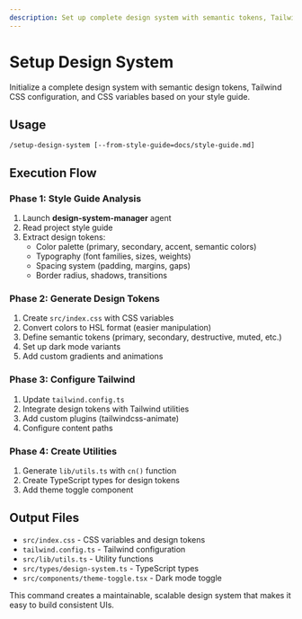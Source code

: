 ```yaml
---
description: Set up complete design system with semantic tokens, Tailwind configuration, and CSS variables from your style guide
---
```


# Setup Design System

Initialize a complete design system with semantic design tokens, Tailwind CSS configuration, and CSS variables based on your style guide.

## Usage

```
/setup-design-system [--from-style-guide=docs/style-guide.md]
```

## Execution Flow

### Phase 1: Style Guide Analysis
1. Launch **design-system-manager** agent
2. Read project style guide
3. Extract design tokens:
   - Color palette (primary, secondary, accent, semantic colors)
   - Typography (font families, sizes, weights)
   - Spacing system (padding, margins, gaps)
   - Border radius, shadows, transitions

### Phase 2: Generate Design Tokens
1. Create `src/index.css` with CSS variables
2. Convert colors to HSL format (easier manipulation)
3. Define semantic tokens (primary, secondary, destructive, muted, etc.)
4. Set up dark mode variants
5. Add custom gradients and animations

### Phase 3: Configure Tailwind
1. Update `tailwind.config.ts`
2. Integrate design tokens with Tailwind utilities
3. Add custom plugins (tailwindcss-animate)
4. Configure content paths

### Phase 4: Create Utilities
1. Generate `lib/utils.ts` with `cn()` function
2. Create TypeScript types for design tokens
3. Add theme toggle component

## Output Files

- `src/index.css` - CSS variables and design tokens
- `tailwind.config.ts` - Tailwind configuration
- `src/lib/utils.ts` - Utility functions
- `src/types/design-system.ts` - TypeScript types
- `src/components/theme-toggle.tsx` - Dark mode toggle

This command creates a maintainable, scalable design system that makes it easy to build consistent UIs.
